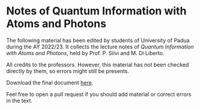 # Notes of Quantum Information with Atoms and Photons

The following material has been edited by students of University of Padua during the AY 2022/23. It collects the lecture notes of *Quantum Information with Atoms and Photons*, held by Prof. P. Silvi and M. Di Liberto.

All credits to the professors. However, this material has not been checked directly by them, so errors might still be presents.

Download the final document [here](QIAP-notes.pdf).

Feel free to open a pull request if you should add material or correct errors in the text.
